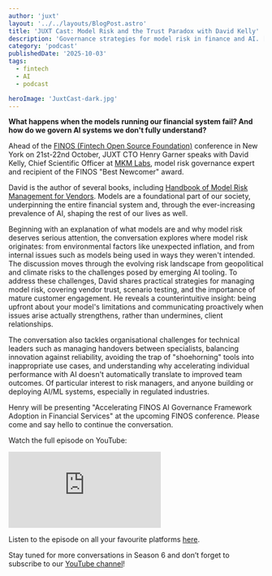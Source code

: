 ```yaml
---
author: 'juxt'
layout: '../../layouts/BlogPost.astro'
title: 'JUXT Cast: Model Risk and the Trust Paradox with David Kelly'
description: 'Governance strategies for model risk in finance and AI. [video].'
category: 'podcast'
publishedDate: '2025-10-03'
tags:
  - fintech
  - AI
  - podcast

heroImage: 'JuxtCast-dark.jpg'
---
```


**What happens when the models running our financial system fail? And how do we govern AI systems we don't fully understand?**

Ahead of the [FINOS (Fintech Open Source Foundation)](https://www.finos.org/) conference in New York on 21st-22nd October, JUXT CTO Henry Garner speaks with David Kelly, Chief Scientific Officer at [MKM Labs](https://www.mkmresearchlabs.com/), model risk governance expert and recipient of the FINOS "Best Newcomer" award.

David is the author of several books, including [Handbook of Model Risk Management for Vendors](https://www.linkedin.com/posts/davidkerrkelly_new-publication-handbook-of-model-risk-management-activity-7351188030193295360-nTur/). Models are a foundational part of our society, underpinning the entire financial system and, through the ever-increasing prevalence of AI, shaping the rest of our lives as well.

Beginning with an explanation of what models are and why model risk deserves serious attention, the conversation explores where model risk originates: from environmental factors like unexpected inflation, and from internal issues such as models being used in ways they weren't intended. The discussion moves through the evolving risk landscape from geopolitical and climate risks to the challenges posed by emerging AI tooling. To address these challenges, David shares practical strategies for managing model risk, covering vendor trust, scenario testing, and the importance of mature customer engagement. He reveals a counterintuitive insight: being upfront about your model's limitations and communicating proactively when issues arise actually strengthens, rather than undermines, client relationships.

The conversation also tackles organisational challenges for technical leaders such as managing handovers between specialists, balancing innovation against reliability, avoiding the trap of "shoehorning" tools into inappropriate use cases, and understanding why accelerating individual performance with AI doesn't automatically translate to improved team outcomes. Of particular interest to risk managers, and anyone building or deploying AI/ML systems, especially in regulated industries.

Henry will be presenting "Accelerating FINOS AI Governance Framework Adoption in Financial Services" at the upcoming FINOS conference. Please come and say hello to continue the conversation.

Watch the full episode on YouTube:

<iframe class='aspect-video w-full' src="https://www.youtube.com/embed/4AUPUnOQaoA?si=47wo5IAa3ScULy2P" title="YouTube video player" frameborder="0" allow="accelerometer; autoplay; clipboard-write; encrypted-media; gyroscope; picture-in-picture; web-share" referrerpolicy="strict-origin-when-cross-origin" allowfullscreen></iframe>

Listen to the episode on all your favourite platforms [here](https://pnc.st/s/juxt-cast/adc7eb9d/juxtcast-s6e3-model-risk-and-the-trust-paradox-with-david-kelly).

Stay tuned for more conversations in Season 6 and don’t forget to subscribe to our [YouTube channel](https://youtube.com/@juxt4112?si=FyHZrYQ2Y7LdYpY3)!
